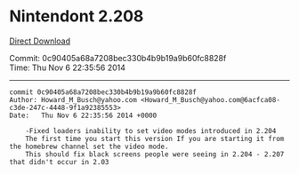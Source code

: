 # Nintendont 2.208
[Direct Download](./Nintendont.zip)

Commit: 0c90405a68a7208bec330b4b9b19a9b60fc8828f  
Time: Thu Nov 6 22:35:56 2014   

-----

```
commit 0c90405a68a7208bec330b4b9b19a9b60fc8828f
Author: Howard_M_Busch@yahoo.com <Howard_M_Busch@yahoo.com@6acfca08-c3de-247c-4448-9f1a92385553>
Date:   Thu Nov 6 22:35:56 2014 +0000

    -Fixed loaders inability to set video modes introduced in 2.204
    The first time you start this version If you are starting it from the homebrew channel set the video mode.
    This should fix black screens people were seeing in 2.204 - 2.207 that didn't occur in 2.03
```
